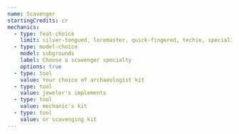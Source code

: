 ```yaml
---
name: Scavenger
startingCredits: cr
mechanics:
  - type: feat-choice
    limit: silver-tongued, loremaster, quick-fingered, techie, specialist, crafter, linguist, tech dabbler
  - type: model-choice
    model: subgrounds
    label: Choose a scavenger specialty
    options: true
  - type: tool
    value: Your choice of archaeologist kit
  - type: tool
    value: jeweler's implements
  - type: tool
    value: mechanic's kit
  - type: tool
    value: or scavenging kit
---
```

